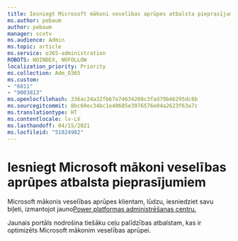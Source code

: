 ```yaml
---
title: Iesniegt Microsoft mākoni veselības aprūpes atbalsta pieprasījumiem
ms.author: pebaum
author: pebaum
manager: scotv
ms.audience: Admin
ms.topic: article
ms.service: o365-administration
ROBOTS: NOINDEX, NOFOLLOW
localization_priority: Priority
ms.collection: Adm_O365
ms.custom:
- "6811"
- "9003813"
ms.openlocfilehash: 336ac24a32fb67e74634208c3fad79b46295dc8b
ms.sourcegitcommit: 8bc60ec34bc1e40685e3976576e04a2623f63a7c
ms.translationtype: HT
ms.contentlocale: lv-LV
ms.lasthandoff: 04/15/2021
ms.locfileid: "51824982"
---
```

# <a name="submit-microsoft-cloud-for-healthcare-support-requests"></a>Iesniegt Microsoft mākoni veselības aprūpes atbalsta pieprasījumiem

Microsoft mākonis veselības aprūpes klientam, lūdzu, iesniedziet savu biļeti, izmantojot jauno[Power platformas administrēšanas centru.](https://admin.powerplatform.microsoft.com/support?newTicket&product=Flow)

Jaunais portāls nodrošina tiešāku ceļu palīdzības atbalstam, kas ir optimizēts Microsoft mākonim veselības aprūpei.
